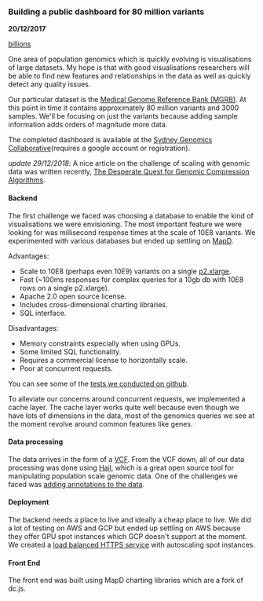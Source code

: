 ### Building a public dashboard for 80 million variants

__20/12/2017__

[billions](https://imgs.xkcd.com/comics/million_billion_trillion.png)

One area of population genomics which is quickly evolving is visualisations of large datasets. My
hope is that with good visualisations researchers will be able to find
new features and relationships in the data as well as quickly detect any quality issues.

Our particular dataset is the
[Medical Genome Reference Bank (MGRB)](https://sgc.garvan.org.au/initiatives/mgrb).
At this point in time it contains approximately 80 million variants and
3000 samples. We'll be focusing on just the variants because adding sample information
adds orders of magnitude more data.

The completed dashboard is available at the [Sydney Genomics Collaborative](https://sgc.garvan.org.au/explore)(requires a google account or registration).

*update 29/12/2018*: A nice article on the challenge of scaling with genomic data was written recently, [The Desperate Quest for Genomic Compression Algorithms](https://spectrum.ieee.org/computing/software/the-desperate-quest-for-genomic-compression-algorithms).

#### Backend

The first challenge we faced was choosing a database to enable the kind of visualisations
we were envisioning. The most important feature we were looking for was millisecond
 response times at the scale of 10E8 variants. We experimented with various
 databases but ended up settling on [MapD](https://www.mapd.com/).

Advantages:

- Scale to 10E8 (perhaps even 10E9) variants on a single [p2.xlarge](https://aws.amazon.com/ec2/instance-types/).
- Fast (~100ms responses for complex queries for a 10gb db with 10E8 rows on a single p2.xlarge).
- Apache 2.0 open source license.
- Includes cross-dimensional charting libraries.
- SQL interface.

Disadvantages:

- Memory constraints especially when using GPUs.
- Some limited SQL functionality.
- Requires a commercial license to horizontally scale.
- Poor at concurrent requests.

You can see some of the [tests we conducted on github](https://github.com/shusson/mapd-load-testing).

To alleviate our concerns around concurrent requests, we implemented a cache
layer. The cache layer works quite well because even though we have lots of
dimensions in the data, most of the genomics queries we see at the moment revolve around common
features like genes.

#### Data processing

The data arrives in the form of a [VCF](https://en.wikipedia.org/wiki/Variant_Call_Format).
From the VCF down, all of our data processing was done using [Hail](https://github.com/hail-is/hail), which is a great open
source tool for manipulating population scale genomic data. One of the
challenges we faced was [adding annotations to the data](https://shusson.info/post/annotating-variants-with-hail).

#### Deployment

The backend needs a place to live and ideally a cheap place to live. We did
a lot of testing on AWS and GCP but ended up settling on AWS because they
offer GPU spot instances which GCP doesn't support at the moment. We
created a [load balanced HTTPS service](https://shusson.info/post/creating-load-balanced-https-services-with-aws)
with autoscaling spot instances.

#### Front End

The front end was built using MapD charting libraries which are a fork of
dc.js.

